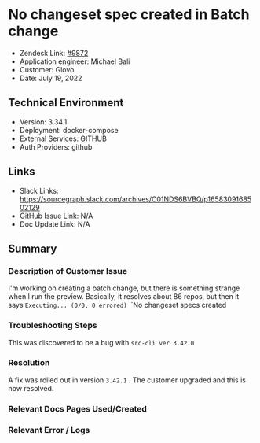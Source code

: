 
# No changeset spec created in Batch change <!-- Ticket Title  Hint: include keywords to make it searchable -->

- Zendesk Link: [#9872](https://sourcegraph.zendesk.com/agent/tickets/9872)
- Application engineer: Michael Bali
- Customer: Glovo <!-- Redact if this contains personally identifying information -->
- Date: July 19, 2022

<!-- Data populated from integration, speak to Ben Gordon or Michael Bali if not working -->
<!-- During Internal team trial, fill missing data manually (we are waiting for all data to sync) -->

## Technical Environment
- Version: 3.34.1​
- Deployment: docker-compose
- External Services: GITHUB
- Auth Providers: github


## Links
<!-- Data for application engineer manual entry -->
- Slack Links: https://sourcegraph.slack.com/archives/C01NDS6BVBQ/p1658309168502129
- GitHub Issue Link: N/A
- Doc Update Link: N/A

## Summary
### Description of Customer Issue
I'm working on creating a batch change, but there is something strange when I run the preview. Basically, it resolves about 86 repos, but then it says
`Executing... (0/0, 0 errored)` 
`No changeset specs created

### Troubleshooting Steps
This was discovered to be a bug with `src-cli ver 3.42.0`
### Resolution
A fix was rolled out in version `3.42.1` . The customer upgraded and this is now resolved.

### Relevant Docs Pages Used/Created

### Relevant Error / Logs
<!-- Please redact keys, tokens, and personal identifying information -->


<!-- Once complete, upload a copy to https://github.com/sourcegraph/support-tools-internal/tree/main/resolved-tickets as a .md file -->
<!-- Name the file 9872.md -->
